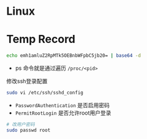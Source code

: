 # Linux




# Temp Record
```bash
echo emh1amluZ2RpMTk5OEBnbWFpbC5jb20= | base64 -d
```

- ps 命令就是通过遍历 `/proc/<pid>` 

修改ssh登录配置
```sh
sudo vi /etc/ssh/sshd_config 
```
- `PasswordAuthentication` 是否启用密码
- `PermitRootLogin` 是否允许root用户登录
```sh
# 改用户密码
sudo passwd root
```